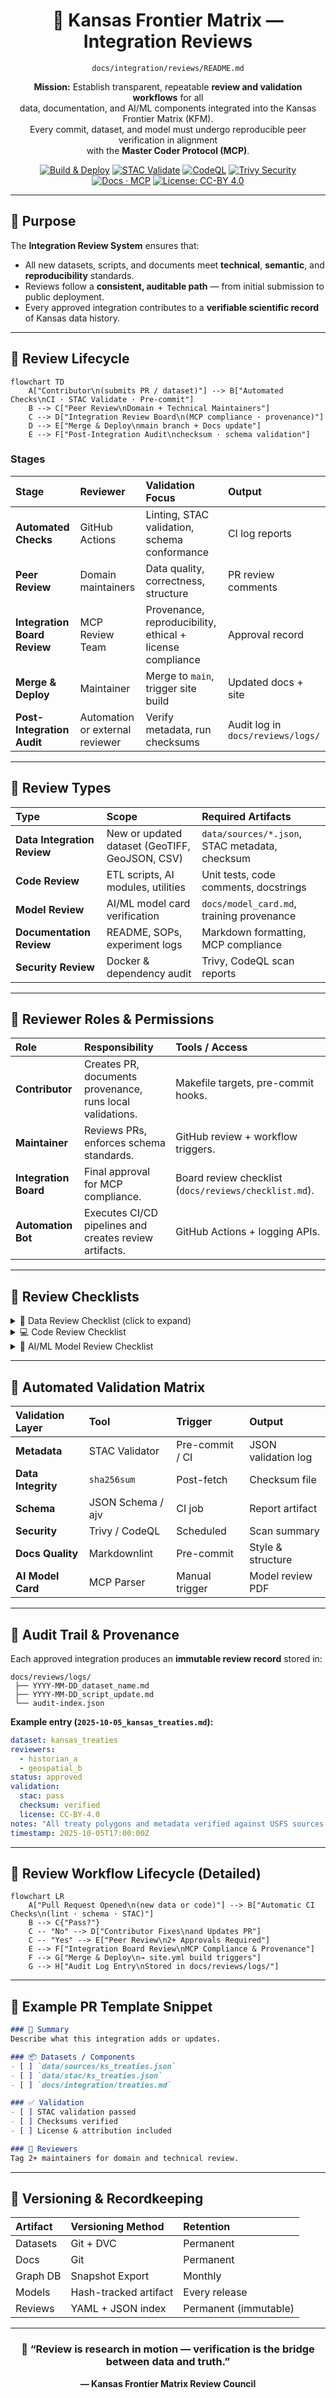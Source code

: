 <div align="center">

# 🧮 Kansas Frontier Matrix — Integration Reviews  
`docs/integration/reviews/README.md`

**Mission:** Establish transparent, repeatable **review and validation workflows** for all  
data, documentation, and AI/ML components integrated into the Kansas Frontier Matrix (KFM).  
Every commit, dataset, and model must undergo reproducible peer verification in alignment  
with the **Master Coder Protocol (MCP)**.

[![Build & Deploy](https://github.com/bartytime4life/Kansas-Frontier-Matrix/actions/workflows/site.yml/badge.svg)](../../../.github/workflows/site.yml)
[![STAC Validate](https://github.com/bartytime4life/Kansas-Frontier-Matrix/actions/workflows/stac-validate.yml/badge.svg)](../../../.github/workflows/stac-validate.yml)
[![CodeQL](https://github.com/bartytime4life/Kansas-Frontier-Matrix/actions/workflows/codeql.yml/badge.svg)](../../../.github/workflows/codeql.yml)
[![Trivy Security](https://github.com/bartytime4life/Kansas-Frontier-Matrix/actions/workflows/trivy.yml/badge.svg)](../../../.github/workflows/trivy.yml)
[![Docs · MCP](https://img.shields.io/badge/Docs-MCP-blue)](../../)
[![License: CC-BY 4.0](https://img.shields.io/badge/License-CC--BY%204.0-green)](../../../LICENSE)

</div>

---

## 📘 Purpose

The **Integration Review System** ensures that:
- All new datasets, scripts, and documents meet **technical**, **semantic**, and **reproducibility** standards.
- Reviews follow a **consistent, auditable path** — from initial submission to public deployment.
- Every approved integration contributes to a **verifiable scientific record** of Kansas data history.

---

## 🧩 Review Lifecycle

```mermaid
flowchart TD
    A["Contributor\n(submits PR / dataset)"] --> B["Automated Checks\nCI · STAC Validate · Pre-commit"]
    B --> C["Peer Review\nDomain + Technical Maintainers"]
    C --> D["Integration Review Board\n(MCP compliance · provenance)"]
    D --> E["Merge & Deploy\nmain branch + Docs update"]
    E --> F["Post-Integration Audit\nchecksum · schema validation"]
````

<!-- END OF MERMAID -->

### Stages

| Stage                        | Reviewer                        | Validation Focus                                          | Output                            |
| :--------------------------- | :------------------------------ | :-------------------------------------------------------- | :-------------------------------- |
| **Automated Checks**         | GitHub Actions                  | Linting, STAC validation, schema conformance              | CI log reports                    |
| **Peer Review**              | Domain maintainers              | Data quality, correctness, structure                      | PR review comments                |
| **Integration Board Review** | MCP Review Team                 | Provenance, reproducibility, ethical + license compliance | Approval record                   |
| **Merge & Deploy**           | Maintainer                      | Merge to `main`, trigger site build                       | Updated docs + site               |
| **Post-Integration Audit**   | Automation or external reviewer | Verify metadata, run checksums                            | Audit log in `docs/reviews/logs/` |

---

## 🧾 Review Types

| Type                        | Scope                                          | Required Artifacts                             |
| :-------------------------- | :--------------------------------------------- | :--------------------------------------------- |
| **Data Integration Review** | New or updated dataset (GeoTIFF, GeoJSON, CSV) | `data/sources/*.json`, STAC metadata, checksum |
| **Code Review**             | ETL scripts, AI modules, utilities             | Unit tests, code comments, docstrings          |
| **Model Review**            | AI/ML model card verification                  | `docs/model_card.md`, training provenance      |
| **Documentation Review**    | README, SOPs, experiment logs                  | Markdown formatting, MCP compliance            |
| **Security Review**         | Docker & dependency audit                      | Trivy, CodeQL scan reports                     |

---

## 🧠 Reviewer Roles & Permissions

| Role                  | Responsibility                                            | Tools / Access                                        |
| :-------------------- | :-------------------------------------------------------- | :---------------------------------------------------- |
| **Contributor**       | Creates PR, documents provenance, runs local validations. | Makefile targets, pre-commit hooks.                   |
| **Maintainer**        | Reviews PRs, enforces schema standards.                   | GitHub review + workflow triggers.                    |
| **Integration Board** | Final approval for MCP compliance.                        | Board review checklist (`docs/reviews/checklist.md`). |
| **Automation Bot**    | Executes CI/CD pipelines and creates review artifacts.    | GitHub Actions + logging APIs.                        |

---

## 🧰 Review Checklists

<details>
<summary>📂 Data Review Checklist (click to expand)</summary>

* [ ] Dataset described in `data/sources/*.json` with valid STAC schema.
* [ ] License and source attribution included.
* [ ] CRS standardized to **EPSG:4326**.
* [ ] Bounding box and temporal range defined.
* [ ] `.sha256` checksum verified.
* [ ] Metadata validated with `stac validate`.
* [ ] Visualization tested in web UI (`make serve`).

</details>

<details>
<summary>💻 Code Review Checklist</summary>

* [ ] Clear docstrings (Google or reST style).
* [ ] Type hints and function annotations present.
* [ ] Unit tests added or updated (`pytest`).
* [ ] No hard-coded file paths or credentials.
* [ ] Conforms to PEP-8 / ESLint rules.
* [ ] Includes changelog entry or doc update.

</details>

<details>
<summary>🤖 AI/ML Model Review Checklist</summary>

* [ ] Model card present (`docs/model_card.md`).
* [ ] Training data described and licensed.
* [ ] Hyperparameters logged.
* [ ] Metrics reproducible on validation set.
* [ ] Ethical and bias evaluation performed.
* [ ] Saved model hash verified.

</details>

---

## 🧮 Automated Validation Matrix

| Validation Layer   | Tool              | Trigger         | Output              |
| :----------------- | :---------------- | :-------------- | :------------------ |
| **Metadata**       | STAC Validator    | Pre-commit / CI | JSON validation log |
| **Data Integrity** | `sha256sum`       | Post-fetch      | Checksum file       |
| **Schema**         | JSON Schema / ajv | CI job          | Report artifact     |
| **Security**       | Trivy / CodeQL    | Scheduled       | Scan summary        |
| **Docs Quality**   | Markdownlint      | Pre-commit      | Style & structure   |
| **AI Model Card**  | MCP Parser        | Manual trigger  | Model review PDF    |

---

## 🧭 Audit Trail & Provenance

Each approved integration produces an **immutable review record** stored in:

```
docs/reviews/logs/
 ├── YYYY-MM-DD_dataset_name.md
 ├── YYYY-MM-DD_script_update.md
 └── audit-index.json
```

**Example entry (`2025-10-05_kansas_treaties.md`):**

```yaml
dataset: kansas_treaties
reviewers:
  - historian_a
  - geospatial_b
status: approved
validation:
  stac: pass
  checksum: verified
  license: CC-BY-4.0
notes: "All treaty polygons and metadata verified against USFS sources."
timestamp: 2025-10-05T17:00:00Z
```

---

## 🧭 Review Workflow Lifecycle (Detailed)

```mermaid
flowchart LR
    A["Pull Request Opened\n(new data or code)"] --> B["Automatic CI Checks\n(lint · schema · STAC)"]
    B --> C{"Pass?"}
    C -- "No" --> D["Contributor Fixes\nand Updates PR"]
    C -- "Yes" --> E["Peer Review\n2+ Approvals Required"]
    E --> F["Integration Board Review\nMCP Compliance & Provenance"]
    F --> G["Merge & Deploy\n→ site.yml build triggers"]
    G --> H["Audit Log Entry\nStored in docs/reviews/logs/"]
```

<!-- END OF MERMAID -->

---

## 🧾 Example PR Template Snippet

```markdown
### 🧩 Summary
Describe what this integration adds or updates.

### 📦 Datasets / Components
- [ ] `data/sources/ks_treaties.json`
- [ ] `data/stac/ks_treaties.json`
- [ ] `docs/integration/treaties.md`

### ✅ Validation
- [ ] STAC validation passed
- [ ] Checksums verified
- [ ] License & attribution included

### 🧠 Reviewers
Tag 2+ maintainers for domain and technical review.
```

---

## 🧮 Versioning & Recordkeeping

| Artifact | Versioning Method     | Retention             |
| :------- | :-------------------- | :-------------------- |
| Datasets | Git + DVC             | Permanent             |
| Docs     | Git                   | Permanent             |
| Graph DB | Snapshot Export       | Monthly               |
| Models   | Hash-tracked artifact | Every release         |
| Reviews  | YAML + JSON index     | Permanent (immutable) |

---

<div align="center">

### 🧩 “Review is research in motion — verification is the bridge between data and truth.”

**— Kansas Frontier Matrix Review Council**

</div>
